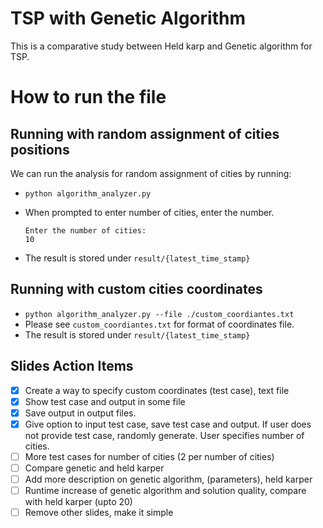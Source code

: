 # TSP with Genetic Algorithm
This is a comparative study between Held karp and Genetic algorithm for TSP. 

# How to run the file
## Running with random assignment of cities positions

We can run the analysis for random assignment of cities by running:
- `python algorithm_analyzer.py`
- When prompted to enter number of cities, enter the number.

  ```
  Enter the number of cities: 
  10
  ```
- The result is stored under `result/{latest_time_stamp}`

## Running with custom cities coordinates
- `python algorithm_analyzer.py --file ./custom_coordiantes.txt`
- Please see `custom_coordiantes.txt` for format of coordinates file.
- The result is stored under `result/{latest_time_stamp}`



## Slides Action Items
- [x] Create a way to specify custom coordinates (test case), text file
- [x] Show test case and output in some file
- [x] Save output in output files.
- [x] Give option to input test case, save test case and output. If user does not provide test case, randomly generate. User specifies number of cities.
- [ ] More test cases for number of cities (2 per number of cities)
- [ ] Compare genetic and held karper
- [ ] Add more description on genetic algorithm, (parameters), held karper
- [ ] Runtime increase of genetic algorithm and solution quality, compare with held karper (upto 20)
- [ ] Remove other slides, make it simple
